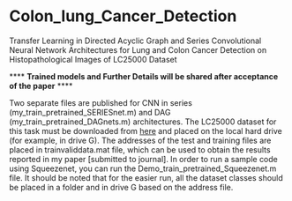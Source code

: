 # Colon_lung_Cancer_Detection
Transfer Learning in Directed Acyclic Graph and Series Convolutional Neural Network Architectures for Lung and Colon Cancer Detection on Histopathological Images of LC25000 Dataset


**** **Trained models and Further Details will be shared after acceptance of the paper** ****


Two separate files are published for CNN in series (my_train_pretrained_SERIESnet.m) and DAG (my_train_pretrained_DAGnets.m) architectures. The LC25000 dataset for this task must be downloaded from [here](https://www.kaggle.com/datasets/andrewmvd/lung-and-colon-cancer-histopathological-images) and placed on the local hard drive (for example, in drive G). The addresses of the test and training files are placed in trainvaliddata.mat file, which can be used to obtain the results reported in my paper [submitted to journal].
In order to run a sample code using Squeezenet, you can run the Demo_train_pretrained_Squeezenet.m file. It should be noted that for the easier run, all the dataset classes should be placed in a folder and in drive G based on the address file.
